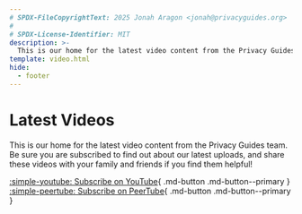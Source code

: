 ```yaml
---
# SPDX-FileCopyrightText: 2025 Jonah Aragon <jonah@privacyguides.org>
#
# SPDX-License-Identifier: MIT
description: >-
  This is our home for the latest video content from the Privacy Guides team. Be sure you are subscribed to find out about our latest uploads, and share these videos with your family and friends if you find them helpful!
template: video.html
hide:
  - footer
---
```


# Latest Videos

This is our home for the latest video content from the Privacy Guides team. Be sure you are subscribed to find out about our latest uploads, and share these videos with your family and friends if you find them helpful!

[:simple-youtube: Subscribe on YouTube](https://www.youtube.com/@privacyguides){ .md-button .md-button--primary }
[:simple-peertube: Subscribe on PeerTube](https://neat.tube/c/privacyguides){ .md-button .md-button--primary }
